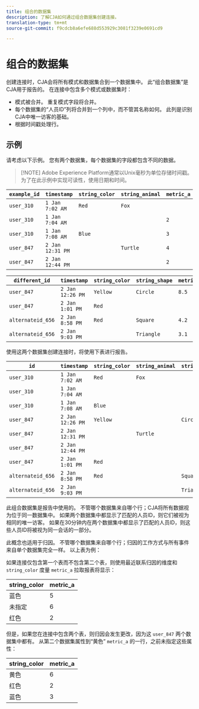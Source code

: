 ```yaml
---
title: 组合的数据集
description: 了解CJA如何通过组合数据集创建连接。
translation-type: tm+mt
source-git-commit: f9cdcb8a6efe688d553929c3081f3239e0691cd9

---
```



# 组合的数据集

创建连接时，CJA会将所有模式和数据集合到一个数据集中。 此“组合数据集”是CJA用于报告的。 在连接中包含多个模式或数据集时：

* 模式被合并。 重复模式字段将合并。
* 每个数据集的“人员ID”列将合并到一个列中，而不管其名称如何。 此列是识别CJA中唯一访客的基础。
* 根据时间戳处理行。

## 示例

请考虑以下示例。 您有两个数据集，每个数据集的字段都包含不同的数据。

> [!NOTE] Adobe Experience Platform通常以Unix毫秒为单位存储时间戳。 为了在此示例中实现可读性，使用日期和时间。

| `example_id` | `timestamp` | `string_color` | `string_animal` | `metric_a` |
| --- | --- | --- | --- | --- |
| `user_310` | `1 Jan 7:02 AM` | `Red` | `Fox` |  |
| `user_310` | `1 Jan 7:04 AM` |  |  | `2` |
| `user_310` | `1 Jan 7:08 AM` | `Blue` |  | `3` |
| `user_847` | `2 Jan 12:31 PM` |  | `Turtle` | `4` |
| `user_847` | `2 Jan 12:44 PM` |  |  | `2` |

| `different_id` | `timestamp` | `string_color` | `string_shape` | `metric_b` |
| --- | --- | --- | --- | --- |
| `user_847` | `2 Jan 12:26 PM` | `Yellow` | `Circle` | `8.5` |
| `user_847` | `2 Jan 1:01 PM` | `Red` |  |  |
| `alternateid_656` | `2 Jan 8:58 PM` | `Red` | `Square` | `4.2` |
| `alternateid_656` | `2 Jan 9:03 PM` |  | `Triangle` | `3.1` |

使用这两个数据集创建连接时，将使用下表进行报告。

| `id` | `timestamp` | `string_color` | `string_animal` | `string_shape` | `metric_a` | `metric_b` |
| --- | --- | --- | --- | --- | --- | --- |
| `user_310` | `1 Jan 7:02 AM` | `Red` | `Fox` |  |  |  |
| `user_310` | `1 Jan 7:04 AM` |  |  |  | `2` |  |
| `user_310` | `1 Jan 7:08 AM` | `Blue` |  |  | `3` |  |
| `user_847` | `2 Jan 12:26 PM` | `Yellow` |  | `Circle` |  | `8.5` |
| `user_847` | `2 Jan 12:31 PM` |  | `Turtle` |  | `4` |  |
| `user_847` | `2 Jan 12:44 PM` |  |  |  | `2` |  |
| `user_847` | `2 Jan 1:01 PM` | `Red` |  |  |  |  |
| `alternateid_656` | `2 Jan 8:58 PM` | `Red` |  | `Square` |  | `4.2` |
| `alternateid_656` | `2 Jan 9:03 PM` |  |  | `Triangle` |  | `3.1` |

此组合数据集是报告中使用的。 不管哪个数据集来自哪个行；CJA将所有数据视为位于同一数据集中。 如果两个数据集中都显示了匹配的人员ID，则它们被视为相同的唯一访客。 如果在30分钟内在两个数据集中都显示了匹配的人员ID，则这些人员ID将被视为同一会话的一部分。

此概念也适用于归因。 不管哪个数据集来自哪个行；归因的工作方式与所有事件来自单个数据集完全一样。 以上表为例：

如果连接仅包含第一个表而不包含第二个表，则使用最近联系归因的维度和 `string_color` 度量 `metric_a` 拉取报表将显示：

| string_color | metric_a |
| --- | --- |
| 蓝色 | 5 |
| 未指定 | 6 |
| 红色 | 2 |

但是，如果您在连接中包含两个表，则归因会发生更改，因为这 `user_847` 两个数据集中都有。 从第二个数据集属性到“黄色” `metric_a` 的一行，之前未指定这些属性：

| string_color | metric_a |
| --- | --- |
| 黄色 | 6 |
| 红色 | 2 |
| 蓝色 | 3 |
